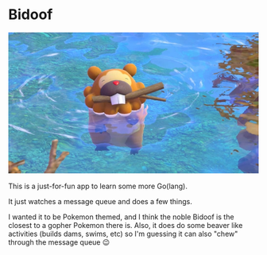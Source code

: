# Bidoof
![Bidoof in water, holding a stick in its mouth](/docs/bidoof-chew.jpeg "a bidoof")

This is a just-for-fun app to learn some more Go(lang).

It just watches a message queue and does a few things.

I wanted it to be Pokemon themed, and I think the noble Bidoof is the closest to a gopher Pokemon there is.
Also, it does do some beaver like activities (builds dams, swims, etc) so I'm guessing it can also "chew" through the message queue 😉